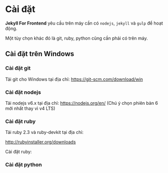# Cài đặt 

**Jekyll For Frontend** yêu cầu trên máy cần có `nodejs`, `jekyll` và `gulp` để hoạt động.

Một tùy chọn khác đó là git, ruby, python cũng cần phải có trên máy.

## Cài đặt trên Windows

### Cài đặt git

Tải git cho Windows tại địa chỉ: https://git-scm.com/download/win

### Cài đặt nodejs

Tải nodejs v6.x tại địa chỉ: https://nodejs.org/en/ (Chú ý chọn phiên bản 6 mới nhất thay vì v4 LTS)

### Cài đặt ruby 

Tải ruby 2.3 và ruby-devkit tại địa chỉ: 

http://rubyinstaller.org/downloads

Cài đặt ruby:

### Cài đặt python


